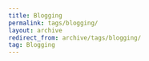 ```yaml
---
title: Blogging
permalink: tags/blogging/
layout: archive
redirect_from: archive/tags/blogging/
tag: Blogging
---
```


